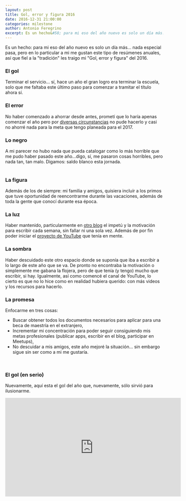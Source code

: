 ```yaml
---
layout: post
title: Gol, error y figura 2016
date: 2016-12-31 21:00:00
categories: milestone
author: Antonio Feregrino
excerpt: Es un hecho&#58; para mi eso del año nuevo es solo un día más... nada especial pasa, pero en lo particular a mi me gustan este tipo de resúmenes anuales, solo que esta vez quiero hacerlo de manera diferente, así que este año les traigo mi "Gol, error y figura" del 2016.
---  
```

Es un hecho&#58; para mi eso del año nuevo es solo un día más... nada especial pasa, pero en lo particular a mi me gustan este tipo de resúmenes anuales, así que fiel a la "tradición" les traigo mi "Gol, error y figura" del 2016.
<br />

### El gol  
Terminar el servicio... sí, hace un año el gran logro era terminar la escuela, solo que me faltaba este último paso para comenzar a tramitar el título ahora sí.
<br />

### El error 
No haber comenzado a ahorrar desde antes, prometí que lo haría apenas comenzar el año pero por <a href="#" target="_blank">diversas circunstancias</a> no pude hacerlo y casi no ahorré nada para la meta que tengo planeada para el 2017. 
<br />

  
### Lo negro  
A mi parecer no hubo nada que pueda catalogar como lo más horrible que me pudo haber pasado este año...digo, sí, me pasaron cosas horribles, pero nada tan, tan malo. Digamos: saldo blanco esta jornada.  
<br />
   
  
### La figura  
Además de los de siempre: mi familia y amigos, quisiera incluír a los primos que tuve oportunidad de reencontrarme durante las vacaciones, además de toda la gente que conocí durante esa época.
<br />
  
### La luz  
Haber mantenido, particularmente en <a href="#" target="_blank">otro blog</a> el impetú y la motivación para escribir cada semana, sin fallar ni una sola vez. Además de por fin poder iniciar el <a href="#" target="_blank">proyecto de YouTube</a> que tenía en mente.
<br />  

### La sombra  
Haber descuidado este otro espacio donde se suponía que iba a escribir a lo largo de este año que se va. De pronto no encontraba la motivación o simplemente me gabana la flojera, pero de que tenía (y tengo) mucho que escribir, si hay. Igualmente, así como comencé el canal de YouTube, lo cierto es que no lo hice como en realidad hubiera querido: con más videos y los recursos para hacerlo.
<br />
  
### La promesa  
Enfocarme en tres cosas: 
 - Buscar obtener todos los documentos necesarios para aplicar para una beca de maestría en el extranjero,
 - Incrementar mi concentración para poder seguir consiguiendo mis metas profesionales (publicar apps, escribir en el blog, participar en Meetups),
 - No descuidar a mis amigos, este año mejoré la situación... sin embargo sigue sin ser como a mi me gustaría.
<br />  
  
### El gol (en serio)
Nuevamente, aquí esta el gol del año que, nuevamente, sólo sirvió para ilusionarme.
<iframe width="560" height="315" src="https://www.youtube.com/embed/90LVS3-YnMQ" frameborder="0" allowfullscreen></iframe>
<br />
